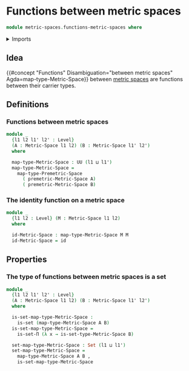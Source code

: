 # Functions between metric spaces

```agda
module metric-spaces.functions-metric-spaces where
```

<details><summary>Imports</summary>

```agda
open import foundation.dependent-pair-types
open import foundation.function-types
open import foundation.sets
open import foundation.universe-levels

open import metric-spaces.metric-spaces
open import metric-spaces.premetric-spaces
```

</details>

## Idea

{{#concept "Functions" Disambiguation="between metric spaces" Agda=map-type-Metric-Space}}
between [metric spaces](metric-spaces.metric-spaces.md) are functions between
their carrier types.

## Definitions

### Functions between metric spaces

```agda
module _
  {l1 l2 l1' l2' : Level}
  (A : Metric-Space l1 l2) (B : Metric-Space l1' l2')
  where

  map-type-Metric-Space : UU (l1 ⊔ l1')
  map-type-Metric-Space =
    map-type-Premetric-Space
      ( premetric-Metric-Space A)
      ( premetric-Metric-Space B)
```

### The identity function on a metric space

```agda
module _
  {l1 l2 : Level} (M : Metric-Space l1 l2)
  where

  id-Metric-Space : map-type-Metric-Space M M
  id-Metric-Space = id
```

## Properties

### The type of functions between metric spaces is a set

```agda
module _
  {l1 l2 l1' l2' : Level}
  (A : Metric-Space l1 l2) (B : Metric-Space l1' l2')
  where

  is-set-map-type-Metric-Space :
    is-set (map-type-Metric-Space A B)
  is-set-map-type-Metric-Space =
    is-set-Π (λ x → is-set-type-Metric-Space B)

  set-map-type-Metric-Space : Set (l1 ⊔ l1')
  set-map-type-Metric-Space =
    map-type-Metric-Space A B ,
    is-set-map-type-Metric-Space
```
